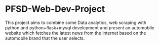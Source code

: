 # PFSD-Web-Dev-Project
This project aims to combine some Data analytics, web scraping with python and python+flask+mysql development and present an automobile website which fetches the latest news from the internet based on the automobile brand that the user selects.